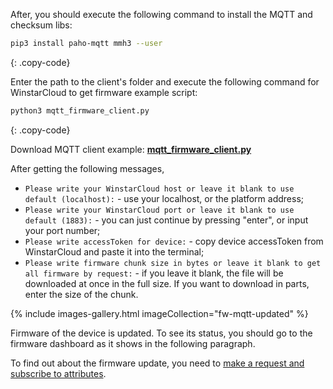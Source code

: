 
After, you should execute the following command to install the MQTT and checksum libs:

```bash
pip3 install paho-mqtt mmh3 --user
```
{: .copy-code}

Enter the path to the client's folder and execute the following command for WinstarCloud to get firmware example script:

```bash
python3 mqtt_firmware_client.py 
```
{: .copy-code}

Download MQTT client example: [**mqtt_firmware_client.py**](/docs/user-guide/resources/firmware/mqtt_firmware_client.py)

After getting the following messages, 
- `Please write your WinstarCloud host or leave it blank to use default (localhost):` - use your localhost, or the platform address;
- `Please write your WinstarCloud port or leave it blank to use default (1883):` - you can just continue by pressing "enter", or 
input your port number;
- `Please write accessToken for device:` - copy device accessToken from WinstarCloud and paste it into the terminal;
- `Please write firmware chunk size in bytes or leave it blank to get all firmware by request:` - if you leave it blank, the file will be downloaded at once
in the full size. If you want to download in parts, enter the size of the chunk.

{% include images-gallery.html imageCollection="fw-mqtt-updated" %}

Firmware of the device is updated. To see its status, you should go to the firmware dashboard as it shows in the following paragraph.

To find out about the firmware update, you need to [make a request and subscribe to attributes](/docs/{{docsPrefix}}reference/mqtt-api/#firmware-api).
